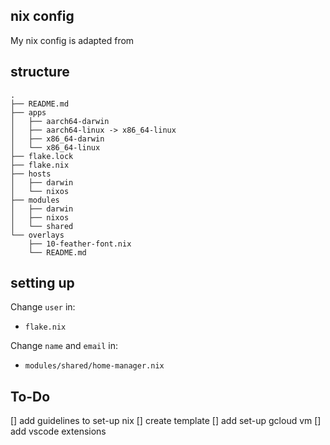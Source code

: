 ## nix config
My nix config is adapted from 

## structure 
```
.
├── README.md
├── apps
│   ├── aarch64-darwin
│   ├── aarch64-linux -> x86_64-linux
│   ├── x86_64-darwin
│   └── x86_64-linux
├── flake.lock
├── flake.nix
├── hosts
│   ├── darwin
│   └── nixos
├── modules
│   ├── darwin
│   ├── nixos
│   └── shared
└── overlays
    ├── 10-feather-font.nix
    └── README.md
```

## setting up
Change `user` in: 
+ `flake.nix`

Change `name` and `email` in:
+ `modules/shared/home-manager.nix`

## To-Do
[] add guidelines to set-up nix 
[] create template
[] add set-up gcloud vm
[] add vscode extensions